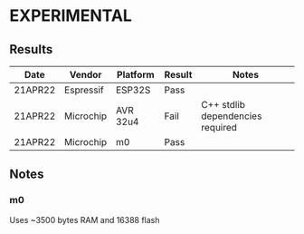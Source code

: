 # EXPERIMENTAL

## Results

|   Date  | Vendor    | Platform   | Result | Notes |
| ------- | --------- | ---------- | ------ | ----- |
| 21APR22 | Espressif | ESP32S     | Pass   | |
| 21APR22 | Microchip | AVR 32u4   | Fail   | C++ stdlib dependencies required |
| 21APR22 | Microchip | m0         | Pass   | |

## Notes

### m0

Uses ~3500 bytes RAM and 16388 flash
